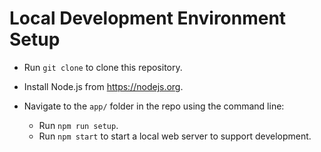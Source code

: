 # Local Development Environment Setup

- Run `git clone` to clone this repository.
- Install Node.js from https://nodejs.org.

- Navigate to the `app/` folder in the repo using the command line:	
  - Run `npm run setup`.
  - Run `npm start` to start a local web server to support development.
